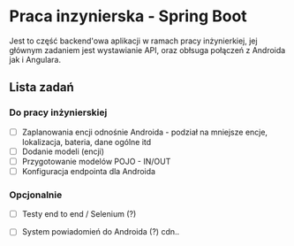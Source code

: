# Praca inzynierska - Spring Boot

Jest to część backend'owa aplikacji w ramach pracy inżynierkiej, jej głównym zadaniem jest wystawianie API, oraz obłsuga połączeń z Androida jak i Angulara.

## Lista zadań

### Do pracy inżynierskiej

- [ ] Zaplanowania encji odnośnie Androida - podział na mniejsze encje, lokalizacja, bateria, dane ogólne itd 
- [ ] Dodanie modeli (encji)
- [ ] Przygotowanie modelów POJO - IN/OUT
- [ ] Konfiguracja endpointa dla Androida

### Opcjonalnie

- [ ] Testy end to end / Selenium (?)
- [ ] System powiadomień do Androida (?)
cdn..


